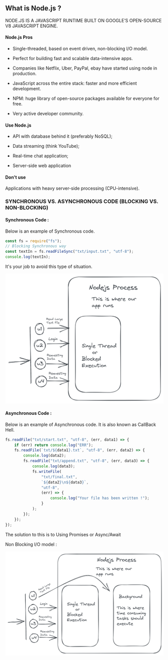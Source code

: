 ## What is Node.js ?

NODE.JS IS A JAVASCRIPT RUNTIME BUILT ON GOOGLE’S OPEN-SOURCE V8 JAVASCRIPT ENGINE.

#### Node.js Pros

-   Single-threaded, based on event driven, non-blocking I/O model.

-   Perfect for building fast and scalable data-intensive apps.
-   Companies like Netflix, Uber, PayPal, ebay have started using node in production.
-   JavaScript across the entire stack: faster and more efficient development.
-   NPM: huge library of open-source packages available for everyone for free.
-   Very active developer community.

#### Use Node.js

-   API with database behind it (preferably NoSQL);

-   Data streaming (think YouTube);
-   Real-time chat application;
-   Server-side web application

#### Don't use

Applications with heavy server-side processing
(CPU-intensive).

### SYNCHRONOUS VS. ASYNCHRONOUS CODE (BLOCKING VS. NON-BLOCKING)

#### Synchronous Code :

Below is an example of Synchronous code.

```js
const fs = require("fs");
// Blocking Synchronous way
const textIn = fs.readFileSync("txt/input.txt", "utf-8");
console.log(textIn);
```

It's your job to avoid this type of situation.

<img src="Notes-Img\N1.png" alt="N1" width="600" />

#### Asynchronous Code :

Below is an example of Asynchronous code.
It is also known as CallBack Hell.

```js
fs.readFile("txt/start.txt", "utf-8", (err, data1) => {
    if (err) return console.log("ERR");
    fs.readFile(`txt/${data1}.txt`, "utf-8", (err, data2) => {
        console.log(data2);
        fs.readFile("txt/append.txt", "utf-8", (err, data3) => {
            console.log(data3);
            fs.writeFile(
                "txt/final.txt",
                `${data2}\n${data3}`,
                "utf-8",
                (err) => {
                    console.log("Your file has been written !");
                }
            );
        });
    });
});
```

The solution to this is to Using Promises or Async/Await

Non Blocking I/O model :

<img src="Notes-Img\N2.png" alt="N2" width="600" />
